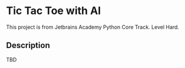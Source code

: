 # Tic Tac Toe with AI
This project is from Jetbrains Academy Python Core Track. Level Hard. 

## Description

TBD